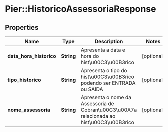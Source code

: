 # Pier::HistoricoAssessoriaResponse

## Properties
Name | Type | Description | Notes
------------ | ------------- | ------------- | -------------
**data_hora_historico** | **String** | Apresenta a data e hora do hist\u00C3\u00B3rico | [optional] 
**tipo_historico** | **String** | Apresenta o tipo do hist\u00C3\u00B3rico podendo ser ENTRADA ou SAIDA | [optional] 
**nome_assessoria** | **String** | Apresenta o nome da Assessoria de Cobran\u00C3\u00A7a relacionada ao hist\u00C3\u00B3rico | [optional] 


